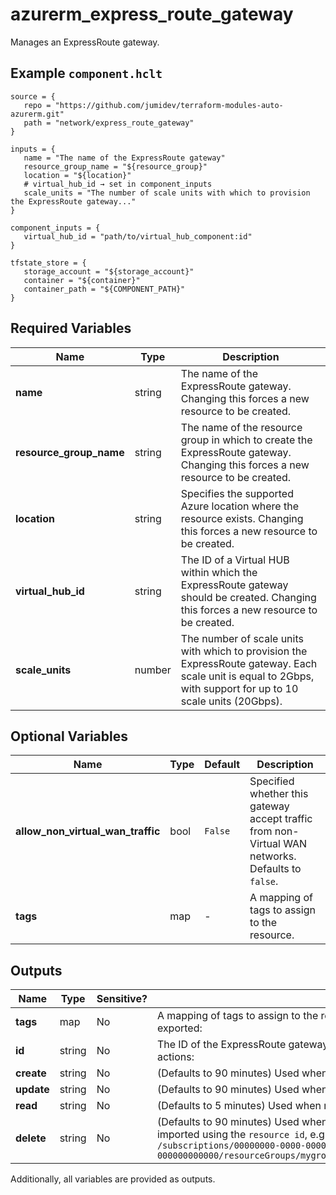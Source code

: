# azurerm_express_route_gateway

Manages an ExpressRoute gateway.

## Example `component.hclt`

```hcl
source = {
   repo = "https://github.com/jumidev/terraform-modules-auto-azurerm.git"   
   path = "network/express_route_gateway"   
}

inputs = {
   name = "The name of the ExpressRoute gateway"   
   resource_group_name = "${resource_group}"   
   location = "${location}"   
   # virtual_hub_id → set in component_inputs
   scale_units = "The number of scale units with which to provision the ExpressRoute gateway..."   
}

component_inputs = {
   virtual_hub_id = "path/to/virtual_hub_component:id"   
}

tfstate_store = {
   storage_account = "${storage_account}"   
   container = "${container}"   
   container_path = "${COMPONENT_PATH}"   
}

```

## Required Variables

| Name | Type |  Description |
| ---- | --------- |  ----------- |
| **name** | string |  The name of the ExpressRoute gateway. Changing this forces a new resource to be created. | 
| **resource_group_name** | string |  The name of the resource group in which to create the ExpressRoute gateway. Changing this forces a new resource to be created. | 
| **location** | string |  Specifies the supported Azure location where the resource exists. Changing this forces a new resource to be created. | 
| **virtual_hub_id** | string |  The ID of a Virtual HUB within which the ExpressRoute gateway should be created. Changing this forces a new resource to be created. | 
| **scale_units** | number |  The number of scale units with which to provision the ExpressRoute gateway. Each scale unit is equal to 2Gbps, with support for up to 10 scale units (20Gbps). | 

## Optional Variables

| Name | Type |  Default  |  Description |
| ---- | --------- |  ----------- | ----------- |
| **allow_non_virtual_wan_traffic** | bool |  `False`  |  Specified whether this gateway accept traffic from non-Virtual WAN networks. Defaults to `false`. | 
| **tags** | map |  -  |  A mapping of tags to assign to the resource. | 



## Outputs

| Name | Type | Sensitive? | Description |
| ---- | ---- | --------- | --------- |
| **tags** | map | No  | A mapping of tags to assign to the resource. In addition to the Arguments listed above - the following Attributes are exported: | 
| **id** | string | No  | The ID of the ExpressRoute gateway. ### Timeouts The `timeouts` block allows you to specify [timeouts](https://www.terraform.io/language/resources/syntax#operation-timeouts) for certain actions: | 
| **create** | string | No  | (Defaults to 90 minutes) Used when creating the ExpressRoute Gateway. | 
| **update** | string | No  | (Defaults to 90 minutes) Used when updating the ExpressRoute Gateway. | 
| **read** | string | No  | (Defaults to 5 minutes) Used when retrieving the ExpressRoute Gateway. | 
| **delete** | string | No  | (Defaults to 90 minutes) Used when deleting the ExpressRoute Gateway. ## Import ExpressRoute Gateways can be imported using the `resource id`, e.g. ```shell terraform import azurerm_express_route_gateway.example /subscriptions/00000000-0000-0000-0000-000000000000/resourceGroups/mygroup1/providers/Microsoft.Network/expressRouteGateways/myExpressRouteGateway ``` | 

Additionally, all variables are provided as outputs.
